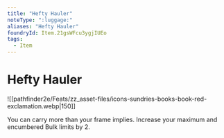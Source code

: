 ```yaml
---
title: "Hefty Hauler"
noteType: ":luggage:"
aliases: "Hefty Hauler"
foundryId: Item.21gsWFcu3ygjIUEo
tags:
  - Item
---
```


# Hefty Hauler
![[pathfinder2e/Feats/zz_asset-files/icons-sundries-books-book-red-exclamation.webp|150]]

You can carry more than your frame implies. Increase your maximum and encumbered Bulk limits by 2.
